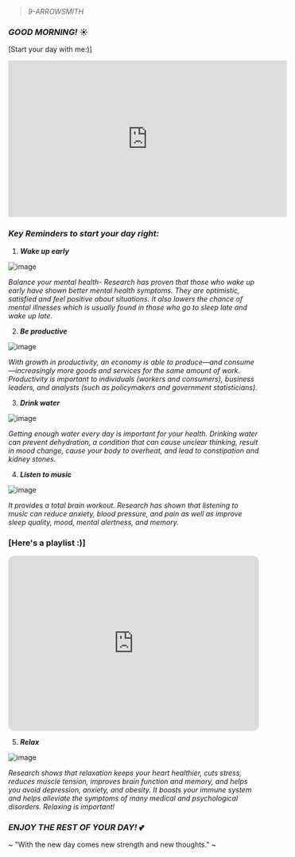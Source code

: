 > *9-ARROWSMITH*
### *GOOD MORNING!* :sunny:

[Start your day with me:)]
<iframe width="560" height="315" src="https://www.youtube.com/embed/igJoONdopog" title="YouTube video player" frameborder="0" allow="accelerometer; autoplay; clipboard-write; encrypted-media; gyroscope; picture-in-picture; web-share" allowfullscreen></iframe>




### *Key Reminders to start your day right:*

1. ***Wake up early*** 

![image](https://user-images.githubusercontent.com/122426478/212585724-521323fe-4a41-4a7d-9df9-5c5dbba699c6.png) 

*Balance your mental health- Research has proven that those who wake up early have shown better mental health symptoms. They are optimistic, satisfied and feel positive about situations. It also lowers the chance of mental illnesses which is usually found in those who go to sleep late and wake up late.*


2. ***Be productive***

![image](https://user-images.githubusercontent.com/122426478/212687328-c9169629-a8d8-4687-8e87-40eb08a3afbf.png)

*With growth in productivity, an economy is able to produce—and consume—increasingly more goods and services for the same amount of work. Productivity is important to individuals (workers and consumers), business leaders, and analysts (such as policymakers and government statisticians).*

3. ***Drink water***

![image](https://user-images.githubusercontent.com/122426478/212687719-2a1b6354-c116-45a7-928e-10d49540aca9.png)

*Getting enough water every day is important for your health. Drinking water can prevent dehydration, a condition that can cause unclear thinking, result in mood change, cause your body to overheat, and lead to constipation and kidney stones.*

4. ***Listen to music***

![image](https://user-images.githubusercontent.com/122426478/212687950-ebe90ed2-d65f-4800-9395-69784b50e60b.png)

*It provides a total brain workout. Research has shown that listening to music can reduce anxiety, blood pressure, and pain as well as improve sleep quality, mood, mental alertness, and memory.*

### [Here's a playlist :)]

<iframe style="border-radius:12px" src="https://open.spotify.com/embed/playlist/0g7DziuOcERfr4tAyXB59Q?utm_source=generator" width="100%" height="352" frameBorder="0" allowfullscreen="" allow="autoplay; clipboard-write; encrypted-media; fullscreen; picture-in-picture" loading="lazy"></iframe>




5. ***Relax***

![image](https://user-images.githubusercontent.com/122426478/212688063-60693b45-5af5-470d-b6c1-8f37e7651cc2.png)

*Research shows that relaxation keeps your heart healthier, cuts stress, reduces muscle tension, improves brain function and memory, and helps you avoid depression, anxiety, and obesity. It boosts your immune system and helps alleviate the symptoms of many medical and psychological disorders. Relaxing is important!*

 ### ***ENJOY THE REST OF YOUR DAY!*** :two_hearts:	

~ "With the new day comes new strength and new thoughts." ~


